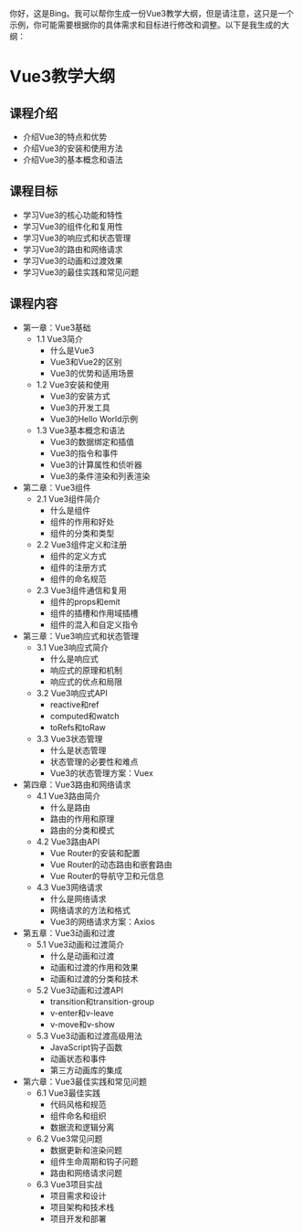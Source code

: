 你好，这是Bing。我可以帮你生成一份Vue3教学大纲，但是请注意，这只是一个示例，你可能需要根据你的具体需求和目标进行修改和调整。以下是我生成的大纲：

# Vue3教学大纲

## 课程介绍
- 介绍Vue3的特点和优势
- 介绍Vue3的安装和使用方法
- 介绍Vue3的基本概念和语法

## 课程目标
- 学习Vue3的核心功能和特性
- 学习Vue3的组件化和复用性
- 学习Vue3的响应式和状态管理
- 学习Vue3的路由和网络请求
- 学习Vue3的动画和过渡效果
- 学习Vue3的最佳实践和常见问题

## 课程内容
- 第一章：Vue3基础
    - 1.1 Vue3简介
        - 什么是Vue3
        - Vue3和Vue2的区别
        - Vue3的优势和适用场景
    - 1.2 Vue3安装和使用
        - Vue3的安装方式
        - Vue3的开发工具
        - Vue3的Hello World示例
    - 1.3 Vue3基本概念和语法
        - Vue3的数据绑定和插值
        - Vue3的指令和事件
        - Vue3的计算属性和侦听器
        - Vue3的条件渲染和列表渲染
- 第二章：Vue3组件
    - 2.1 Vue3组件简介
        - 什么是组件
        - 组件的作用和好处
        - 组件的分类和类型
    - 2.2 Vue3组件定义和注册
        - 组件的定义方式
        - 组件的注册方式
        - 组件的命名规范
    - 2.3 Vue3组件通信和复用
        - 组件的props和emit
        - 组件的插槽和作用域插槽
        - 组件的混入和自定义指令
- 第三章：Vue3响应式和状态管理
    - 3.1 Vue3响应式简介
        - 什么是响应式
        - 响应式的原理和机制
        - 响应式的优点和局限
    - 3.2 Vue3响应式API
        - reactive和ref
        - computed和watch
        - toRefs和toRaw
    - 3.3 Vue3状态管理
        - 什么是状态管理
        - 状态管理的必要性和难点
        - Vue3的状态管理方案：Vuex
- 第四章：Vue3路由和网络请求
    - 4.1 Vue3路由简介
        - 什么是路由
        - 路由的作用和原理
        - 路由的分类和模式
    - 4.2 Vue3路由API
        - Vue Router的安装和配置
        - Vue Router的动态路由和嵌套路由
        - Vue Router的导航守卫和元信息
    - 4.3 Vue3网络请求
        - 什么是网络请求
        - 网络请求的方法和格式
        - Vue3的网络请求方案：Axios
- 第五章：Vue3动画和过渡
    - 5.1 Vue3动画和过渡简介
        - 什么是动画和过渡
        - 动画和过渡的作用和效果
        - 动画和过渡的分类和技术
    - 5.2 Vue3动画和过渡API
        - transition和transition-group
        - v-enter和v-leave
        - v-move和v-show
    - 5.3 Vue3动画和过渡高级用法
        - JavaScript钩子函数
        - 动画状态和事件
        - 第三方动画库的集成
- 第六章：Vue3最佳实践和常见问题
    - 6.1 Vue3最佳实践
        - 代码风格和规范
        - 组件命名和组织
        - 数据流和逻辑分离
    - 6.2 Vue3常见问题
        - 数据更新和渲染问题
        - 组件生命周期和钩子问题
        - 路由和网络请求问题
    - 6.3 Vue3项目实战
        - 项目需求和设计
        - 项目架构和技术栈
        - 项目开发和部署